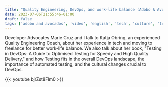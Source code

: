 ```yaml
---
title: "Quality Engineering, DevOps, and work-life balance (Adobo & Avocados #07)"
date: 2023-07-06T21:55:46+01:00
draft: false
tags: ['adobo and avocados', 'video', 'english', 'tech', 'culture', 'testing',  'developer advocacy', 'career', 'devops']
---
```

Developer Advocates Marie Cruz and I talk to Katja Obring, an experienced Quality Engineering Coach, about her experience in tech and moving to freelance for better work-life balance. We also talk about her book, "Testing in DevOps: A Guide to Optimised Testing for Speedy and High Quality Delivery," and how Testing fits in the overall DevOps landscape, the importance of automated testing, and the cultural changes crucial to DevOps.

{{< youtube bjrZst8Flm0 >}}